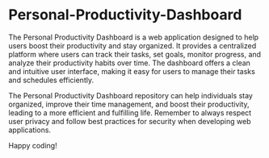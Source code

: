 # Personal-Productivity-Dashboard

The Personal Productivity Dashboard is a web application designed to help users boost their productivity and stay organized. 
It provides a centralized platform where users can track their tasks, set goals, monitor progress, and analyze their productivity habits over time.
The dashboard offers a clean and intuitive user interface, making it easy for users to manage their tasks and schedules efficiently.

The Personal Productivity Dashboard repository can help individuals stay organized, improve their time management, 
and boost their productivity, leading to a more efficient and fulfilling life.
Remember to always respect user privacy and follow best practices for security when developing web applications. 

Happy coding!
